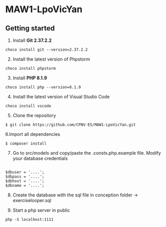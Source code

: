 # MAW1-LpoVicYan

## Getting started

1. Install **Git 2.37.2.2**
<pre><code>choco install git --version=2.37.2.2</code></pre>

2. Install the latest version of Phpstorm
<pre><code>choco install phpstorm</code></pre>

3. Install **PHP 8.1.9**
<pre><code>choco install php --version=8.1.9</code></pre>

4. Install the latest version of Visual Studio Code
<pre><code>choco install vscode</code></pre>

5. Clone the repository
<pre><code>$ git clone https://github.com/CPNV-ES/MAW1-LpoVicYan.git</code></pre>

6.Import all dependencies
<pre><code>$ composer install</code></pre>

7. Go to src/models and copy/paste the .consts.php.example file. Modify your database credentials
<pre><code>
$dbuser = '....';
$dbpass = '....';
$dbhost = '....';
$dbname = '....';
</code></pre>

8. Create the database with the sql file in conception folder -> exerciselooper.sql

9. Start a php server in public
<pre><code>php -S localhost:1111</code></pre>


